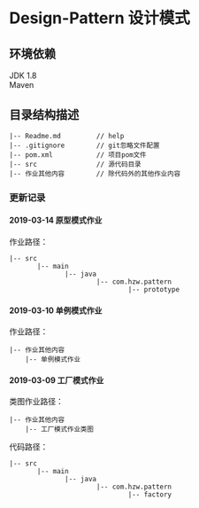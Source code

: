 # Design-Pattern 设计模式

## 环境依赖
JDK 1.8<br/>
Maven

## 目录结构描述
    |-- Readme.md         // help
    |-- .gitignore        // git忽略文件配置
    |-- pom.xml           // 项目pom文件
    |-- src               // 源代码目录
    |-- 作业其他内容        // 除代码外的其他作业内容


### 更新记录

#### 2019-03-14 原型模式作业<br/>
作业路径：

    |-- src
           |-- main
                  |-- java
                          |-- com.hzw.pattern
                                  |-- prototype 
                                                                
#### 2019-03-10 单例模式作业<br/>
作业路径：

    |-- 作业其他内容
        |-- 单例模式作业

#### 2019-03-09 工厂模式作业<br/>
类图作业路径：

    |-- 作业其他内容
        |-- 工厂模式作业类图
代码路径：            

    |-- src
           |-- main
                  |-- java
                          |-- com.hzw.pattern
                                  |-- factory           
